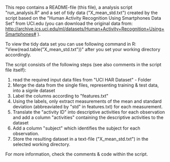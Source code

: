 This repo contains a README-file (this file), a analysis script "run_analysis.R" and a set of tidy data ("X_mean_std.txt") created by the script based on the "Human Activity Recognition Using Smartphones Data Set" from UCI.edu (you can download the original data from: http://archive.ics.uci.edu/ml/datasets/Human+Activity+Recognition+Using+Smartphones# ).

To view the tidy data set you can use following command in R: "View(read.table("X_mean_std.txt"))" after you set your working directory accordingly.

The script consists of the following steps (see also comments in the script file itself):
1. read the required input data files from "UCI HAR Dataset" - Folder
2. Merge the data from the single files, representing training & test data, into a signle dataset
3. Label the columns according to "features.txt"
4. Using the labels, only extract measurements of the mean and standard deviation (abbreaviated by "std" in features.txt) for each measurement.
5. Translate the "activity ID" into descriptive activities for each observation and add a column "activities" containing the descriptive activities to the dataset
6. Add a column "subject" which identifies the subject for each observation.
7. Store the resulting dataset in a text-file ("X_mean_std.txt") in the selected working directory.

For more information, check the comments & code within the script.
